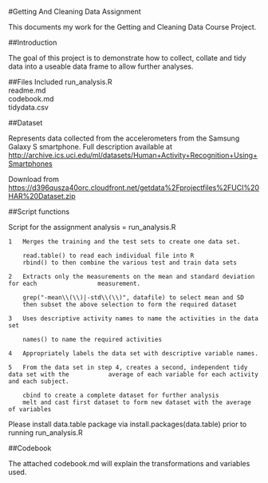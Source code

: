 #Getting And Cleaning Data Assignment

This documents my work for the Getting and Cleaning Data Course Project. 


##Introduction

The goal of this project is to demonstrate how to collect, collate and tidy data into a useable data frame to allow further analyses.

##Files Included 
run_analysis.R  
readme.md  
codebook.md  
tidydata.csv  
 
##Dataset

Represents data collected from the accelerometers from the Samsung Galaxy S smartphone. Full description available at http://archive.ics.uci.edu/ml/datasets/Human+Activity+Recognition+Using+Smartphones 

Download from 
https://d396qusza40orc.cloudfront.net/getdata%2Fprojectfiles%2FUCI%20HAR%20Dataset.zip

##Script functions

Script for the assignment analysis = run_analysis.R

	1	Merges the training and the test sets to create one data set.
	    
	    read.table() to read each individual file into R
	    rbind() to then combine the various test and train data sets
	    
	2	Extracts only the measurements on the mean and standard deviation for each 			       measurement.
	
	    grep("-mean\\(\\)|-std\\(\\)", datafile) to select mean and SD
	    then subset the above selection to form the required dataset
	
	3	Uses descriptive activity names to name the activities in the data set
	
	    names() to name the required activities
	
	4	Appropriately labels the data set with descriptive variable names.
	    
	5	From the data set in step 4, creates a second, independent tidy data set with the 			average of each variable for each activity and each subject.
	
	    cbind to create a complete dataset for further analysis
	    melt and cast first dataset to form new dataset with the average of variables

Please install data.table package via install.packages(data.table) prior to running run_analysis.R

##Codebook

The attached codebook.md will explain the transformations and variables used. 

